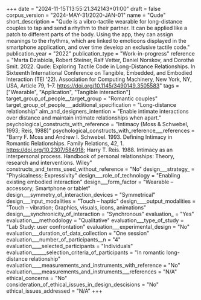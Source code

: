 +++
date = "2024-11-15T13:55:21.342143+01:00"
draft = false
corpus_version = "2024-MAY-31/2020-JAN-01"
name = "Qude"
short_description = "Qude is a vibro-tactile wearable for long-distance couples to tap and send a rhythm to their partner. It can be applied like a patch to different parts of the body. Using the app, they can assign meanings to the rhythms, which are linked to emoticons displayed in the smartphone application, and over time develop an exclusive tactile code."
publication_year = "2022"
publication_type = "Work-in-progress"
reference = "Marta Dziabiola, Robert Steiner, Ralf Vetter, Daniel Norskov, and Dorothé Smit. 2022. Qude: Exploring Tactile Code in Long-Distance Relationships. In Sixteenth International Conference on Tangible, Embedded, and Embodied Interaction (TEI '22). Association for Computing Machinery, New York, NY, USA, Article 79, 1–7. https://doi.org/10.1145/3490149.3505583"
tags = ["Wearable", "Application", "Tangible interaction"]
target_group_of_people__target_group = "Romantic couples"
target_group_of_people___additional_specification = "Long-distance relationship"
aim_and_designers_intention = "Enable intimate interactions over distance and maintain intimate relationships when apart."
psychological_constructs_with_reference = "Intimacy (Moss & Schwebel, 1993; Reis, 1988)"
psychological_constructs_with_reference___references = "Barry F. Moss and Andrew I. Schwebel. 1993. Defining Intimacy in Romantic Relationships. Family Relations, 42, 1. https://doi.org/10.2307/584918; Harry T. Reis. 1988. Intimacy as an interpersonal process. Handbook of personal relationships: Theory, research and interventions. Wiley"
constructs_and_terms_used_without_reference = "No"
design___strategy_ = "Physicalness; Expressivity"
design___role_of_technology = "Enabling existing embodied interaction"
design___form_factor = "Wearable – accessory; Smartphone or tablet"
design___symmetry_of_interaction_devices = "Symmetrical"
design___input_modalities = "Touch – haptic"
design____output_modalities = "Touch – vibration; Graphics, visuals, icons, animations"
design___synchronicity_of_interaction = "Synchronous"
evaluation_ = "Yes"
evaluation___methodology = "Qualitative"
evaluation___type_of_study = "Lab Study: user confrontation"
evaluation___experimental_design = "No"
evaluation___duration_of_data_collection = "One session"
evaluation___number_of_participants__n = "4"
evaluation____selected_participants = "Individuals"
evaluation______selection_criteria_of_participants = "In romantic long-distance relationship"
evaluation____measurements_and_instruments_with_reference = "No"
evaluation____measurements_and_instruments___references = "N/A"
ethical_concerns = "No"
consideration_of_ethical_issues_in_design_descisions = "No"
ethical_issues_addressed = "N/A"
+++
